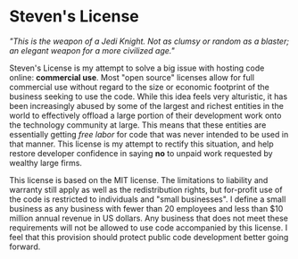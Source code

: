 # Steven's License
*"This is the weapon of a Jedi Knight. Not as clumsy or random as a blaster; an elegant weapon for a more civilized age."*

Steven's License is my attempt to solve a big issue with hosting code online: **commercial use**. Most "open source" licenses allow for full commercial use without regard to the size or economic footprint of the business seeking to use the code. While this idea feels very alturistic, it has been increasingly abused by some of the largest and richest entities in the world to effectively offload a large portion of their development work onto the technology community at large. This means that these entities are essentially getting _free labor_ for code that was never intended to be used in that manner. This license is my attempt to rectify this situation, and help restore developer confidence in saying **no** to unpaid work requested by wealthy large firms.

This license is based on the MIT license. The limitations to liability and warranty still apply as well as the redistribution rights, but for-profit use of the code is restricted to individuals and "small businesses". I define a small business as any business with fewer than 20 employees and less than $10 million annual revenue in US dollars. Any business that does not meet these requirements will not be allowed to use code accompanied by this license. I feel that this provision should protect public code development better going forward.